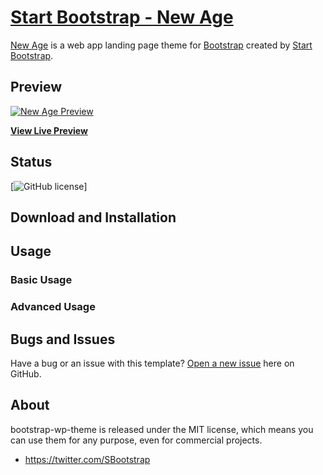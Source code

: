# [Start Bootstrap - New Age](https://startbootstrap.com/template-overviews/new-age/)

[New Age](http://startbootstrap.com/template-overviews/new-age/) is a web app landing page theme for [Bootstrap](http://getbootstrap.com/) created by [Start Bootstrap](http://startbootstrap.com/).

## Preview

[![New Age Preview](https://startbootstrap.com/assets/img/templates/new-age.jpg)](https://blackrockdigital.github.io/startbootstrap-new-age/)

**[View Live Preview](https://blackrockdigital.github.io/startbootstrap-new-age/)**

## Status

[![GitHub license](https://img.shields.io/badge/license-MIT-blue.svg)]


## Download and Installation


## Usage

### Basic Usage



### Advanced Usage





## Bugs and Issues

Have a bug or an issue with this template? [Open a new issue](https://github.com/harryjackson1221/bootstrap-wp-theme/issues) here on GitHub.


## About

bootstrap-wp-theme is released under the MIT license, which means you can use them for any purpose, even for commercial projects.

* https://twitter.com/SBootstrap


